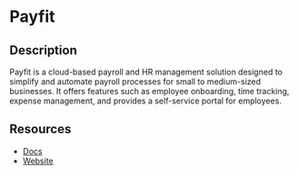 # Payfit

## Description

Payfit is a cloud-based payroll and HR management solution designed to simplify and automate payroll processes for small to medium-sized businesses. It offers features such as employee onboarding, time tracking, expense management, and provides a self-service portal for employees.

## Resources

- [Docs](https://developers.payfit.io/)
- [Website](payfit.com)
